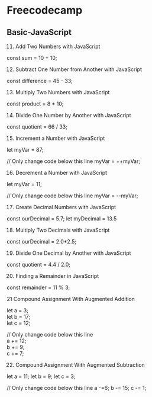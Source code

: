 # Freecodecamp

## Basic-JavaScript

11. Add Two Numbers with JavaScript

const sum = 10 + 10;

12. Subtract One Number from Another with JavaScript

const difference = 45 - 33;

13. Multiply Two Numbers with JavaScript

const product = 8 * 10;

14. Divide One Number by Another with JavaScript

const quotient = 66 / 33;

15. Increment a Number with JavaScript

let myVar = 87;

// Only change code below this line
myVar = ++myVar;

16. Decrement a Number with JavaScript

let myVar = 11;

// Only change code below this line
myVar = --myVar;

17. Create Decimal Numbers with JavaScript

const ourDecimal = 5.7;
let myDecimal = 13.5

18. Multiply Two Decimals with JavaScript

const ourDecimal = 2.0*2.5;

19. Divide One Decimal by Another with JavaScript

const quotient = 4.4 / 2.0; 

20. Finding a Remainder in JavaScript

const remainder = 11 % 3;

21 Compound Assignment With Augmented Addition

let a = 3;  
let b = 17;  
let c = 12;  

// Only change code below this line  
a += 12;  
b += 9;  
c += 7;  

22. Compound Assignment With Augmented Subtraction

let a = 11;
let b = 9;
let c = 3;

// Only change code below this line
a -=6;
b -= 15;
c -= 1;
